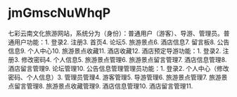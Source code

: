 # jmGmscNuWhqP
七彩云南文化旅游网站，系统分为（身份）：普通用户（游客）、导游、管理员。普通用户功能：1. 登录2. 注册3. 首页4. 论坛5. 旅游景点6. 酒店信息7. 留言板8. 公告信息9. 个人中心10. 旅游景点收藏11. 酒店收藏12. 酒店预定导游功能：1. 登录2. 注册3. 修改密码4. 个人信息5. 旅游景点管理6. 旅游景点留言管理7. 酒店信息管理8. 酒店留言管理9. 论坛管理10. 公告信息管理管理员功能：1. 登录2. 个人中心（修改密码、个人信息）3. 管理员管理4. 游客管理5. 导游管理6. 旅游景点管理7. 旅游景点留言管理8. 旅游景点收藏管理9. 酒店信息管理10. 酒店留言管理11.

